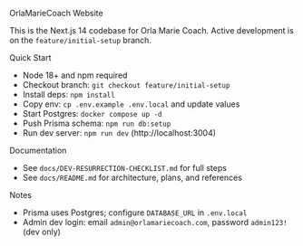 OrlaMarieCoach Website

This is the Next.js 14 codebase for Orla Marie Coach. Active development is on the `feature/initial-setup` branch.

Quick Start
- Node 18+ and npm required
- Checkout branch: `git checkout feature/initial-setup`
- Install deps: `npm install`
- Copy env: `cp .env.example .env.local` and update values
- Start Postgres: `docker compose up -d`
- Push Prisma schema: `npm run db:setup`
- Run dev server: `npm run dev` (http://localhost:3004)

Documentation
- See `docs/DEV-RESURRECTION-CHECKLIST.md` for full steps
- See `docs/README.md` for architecture, plans, and references

Notes
- Prisma uses Postgres; configure `DATABASE_URL` in `.env.local`
- Admin dev login: email `admin@orlamariecoach.com`, password `admin123!` (dev only)

